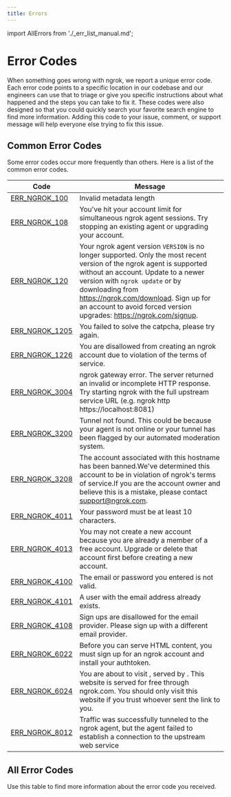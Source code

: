 ```yaml
---
title: Errors
---
```


import AllErrors from './_err_list_manual.md';

# Error Codes

When something goes wrong with ngrok, we report a unique error code. Each error code points to a specific location in our codebase and our engineers can use that to triage or give you specific instructions about what happened and the steps you can take to fix it. These codes were also designed so that you could quickly search your favorite search engine to find more information. Adding this code to your issue, comment, or support message will help everyone else trying to fix this issue.


## Common Error Codes

Some error codes occur more frequently than others. Here is a list of the common error codes.

| Code | Message |
| --- | --- |
| [ERR\_NGROK\_100](/docs/errors/err_ngrok_100) | Invalid metadata length |
| [ERR\_NGROK\_108](/docs/errors/err_ngrok_108) | You've hit your account limit for simultaneous ngrok agent sessions. Try stopping an existing agent or upgrading your account. |
| [ERR\_NGROK\_120](/docs/errors/err_ngrok_120) | Your ngrok agent version `VERSION` is no longer supported. Only the most recent version of the ngrok agent is supported without an account. Update to a newer version with `ngrok update` or by downloading from https://ngrok.com/download. Sign up for an account to avoid forced version upgrades: https://ngrok.com/signup. |
| [ERR\_NGROK\_1205](/docs/errors/err_ngrok_1205) | You failed to solve the catpcha, please try again. |
| [ERR\_NGROK\_1226](/docs/errors/err_ngrok_1226) | You are disallowed from creating an ngrok account due to violation of the terms of service. |
| [ERR\_NGROK\_3004](/docs/errors/err_ngrok_3004) | ngrok gateway error. The server returned an invalid or incomplete HTTP response. Try starting ngrok with the full upstream service URL (e.g. ngrok http https://localhost:8081) |
| [ERR\_NGROK\_3200](/docs/errors/err_ngrok_3200) | Tunnel not found. This could be because your agent is not online or your tunnel has been flagged by our automated moderation system. |
| [ERR\_NGROK\_3208](/docs/errors/err_ngrok_3208) | The account associated with this hostname has been banned.We've determined this account to be in violation of ngrok's terms of service.If you are the account owner and believe this is a mistake, please contact support@ngrok.com.|
| [ERR\_NGROK\_4011](/docs/errors/err_ngrok_4011) | Your password must be at least 10 characters. |
| [ERR\_NGROK\_4013](/docs/errors/err_ngrok_4013) | You may not create a new account because you are already a member of a free account. Upgrade or delete that account first before creating a new account. |
| [ERR\_NGROK\_4100](/docs/errors/err_ngrok_4100) | The email or password you entered is not valid. |
| [ERR\_NGROK\_4101](/docs/errors/err_ngrok_4101) | A user with the email address already exists. |
| [ERR\_NGROK\_4108](/docs/errors/err_ngrok_4108) | Sign ups are disallowed for the email provider. Please sign up with a different email provider. |
| [ERR\_NGROK\_6022](/docs/errors/err_ngrok_6022) | Before you can serve HTML content, you must sign up for an ngrok account and install your authtoken. |
| [ERR\_NGROK\_6024](/docs/errors/err_ngrok_6024) | You are about to visit <HOSTPORT>, served by <SERVINGIP>. This website is served for free through ngrok.com. You should only visit this website if you trust whoever sent the link to you. |
| [ERR\_NGROK\_8012](/docs/errors/err_ngrok_8012) | Traffic was successfully tunneled to the ngrok agent, but the agent failed to establish a connection to the upstream web service |


## All Error Codes

Use this table to find more information about the error code you received.

<AllErrors />
